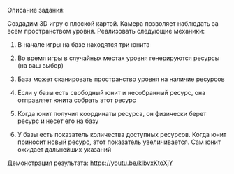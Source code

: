 Описание задания:

Создадим 3D игру с плоской картой. Камера позволяет наблюдать за всем пространством уровня. Реализовать следующие механики:

1. В начале игры на базе находятся три юнита

2. Во время игры в случайных местах уровня генерируются ресурсы (на ваш выбор)

3. База может сканировать пространство уровня на наличие ресурсов

4. Если у базы есть свободный юнит и несобранный ресурс, она отправляет  юнита собрать этот ресурс

5. Когда юнит получил координаты ресурса, он физически берет ресурс и несет его на базу

6. У базы есть показатель количества доступных ресурсов. Когда юнит приносит новый ресурс, этот показатель увеличивается. Сам юнит ожидает дальнейших указаний


Демонстрация результата:
https://youtu.be/klbvxKtoXjY